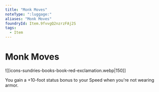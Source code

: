 ```yaml
---
title: "Monk Moves"
noteType: ":luggage:"
aliases: "Monk Moves"
foundryId: Item.9fvvgQ2nzrzFAj2S
tags:
  - Item
---
```


# Monk Moves
![[icons-sundries-books-book-red-exclamation.webp|150]]

You gain a +10-foot status bonus to your Speed when you're not wearing armor.
